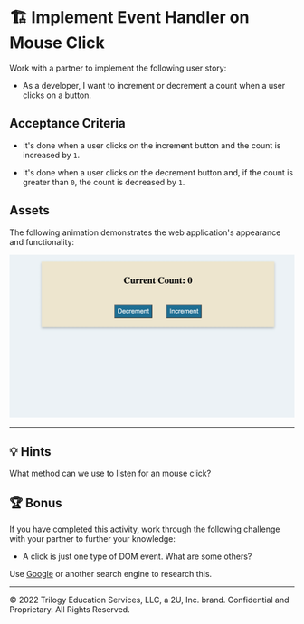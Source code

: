 # 🏗️ Implement Event Handler on Mouse Click

Work with a partner to implement the following user story:

* As a developer, I want to increment or decrement a count when a user clicks on a button.

## Acceptance Criteria

* It's done when a user clicks on the increment button and the count is increased by `1`.

* It's done when a user clicks on the decrement button and, if the count is greater than `0`, the count is decreased by `1`.

## Assets

The following animation demonstrates the web application's appearance and functionality:

![As the user selects the Decrement and Increment buttons, the Current Count number decreases and increases respectively.](./images/01-demo.gif)

---

## 💡 Hints

What method can we use to listen for an mouse click? 

## 🏆 Bonus

If you have completed this activity, work through the following challenge with your partner to further your knowledge:

* A click is just one type of DOM event. What are some others?

Use [Google](https://www.google.com) or another search engine to research this.

---
© 2022 Trilogy Education Services, LLC, a 2U, Inc. brand. Confidential and Proprietary. All Rights Reserved.

